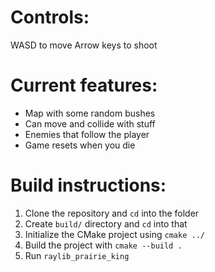 # Controls:
WASD to move
Arrow keys to shoot

# Current features:
- Map with some random bushes
- Can move and collide with stuff
- Enemies that follow the player
- Game resets when you die

# Build instructions:
1. Clone the repository and `cd` into the folder
2. Create `build/` directory and `cd` into that
3. Initialize the CMake project using `cmake ../`
4. Build the project with `cmake --build .`
5. Run `raylib_prairie_king`

